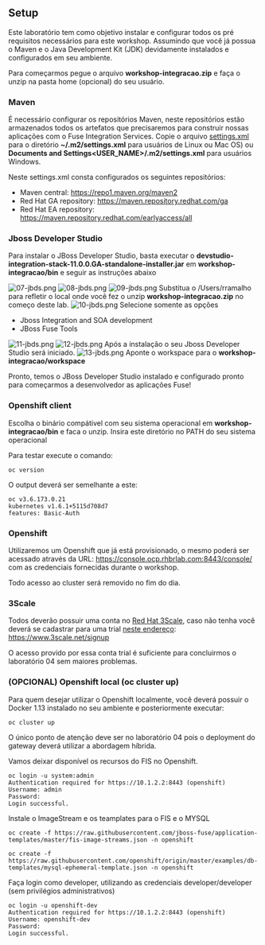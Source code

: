 ## Setup

Este laboratório tem como objetivo instalar e configurar todos os pré requisitos necessários para este workshop. Assumindo que você já possua o Maven e o Java Development Kit (JDK) devidamente instalados e configurados em seu ambiente. 

Para começarmos pegue o arquivo **workshop-integracao.zip** e faça o unzip na pasta home (opcional) do seu usuário.

### Maven

É necessário configurar os repositórios Maven, neste repositórios estão armazenados todos os artefatos que precisaremos para construir nossas aplicações com o Fuse Integration Services.
Copie o arquivo [settings.xml](https://raw.githubusercontent.com/RedHatBrasil/workshop-integracao/master/lab00/settings.xml) para o diretório **~/.m2/settings.xml** para usuários de Linux ou Mac OS) ou **Documents and Settings\<USER_NAME>/.m2/settings.xml** para usuários Windows.

Neste settings.xml consta configurados os seguintes repositórios:

* Maven central: https://repo1.maven.org/maven2
* Red Hat GA repository: https://maven.repository.redhat.com/ga
* Red Hat EA repository: https://maven.repository.redhat.com/earlyaccess/all

### Jboss Developer Studio

Para instalar o JBoss Developer Studio, basta executar o **devstudio-integration-stack-11.0.0.GA-standalone-installer.jar** em **workshop-integracao/bin** e seguir as instruções abaixo

![07-jbds.png](./img/07-jbds.png)
![08-jbds.png](./img/08-jbds.png)
![09-jbds.png](./img/09-jbds.png)
Substitua o /Users/rramalho para refletir o local onde você fez o unzip **workshop-integracao.zip** no começo deste lab.
![10-jbds.png](./img/10-jbds.png)
Selecione somente as opções
* Jboss Integration and SOA development
* JBoss Fuse Tools

![11-jbds.png](./img/11-jbds.png)
![12-jbds.png](./img/12-jbds.png)
Após a instalação o seu Jboss Developer Studio será iniciado.
![13-jbds.png](./img/13-jbds.png)
Aponte o workspace para o **workshop-integracao/workspace**

Pronto, temos o JBoss Developer Studio instalado e configurado pronto para começarmos a desenvolvedor as aplicações Fuse!

### Openshift client

Escolha o binário compátivel com seu sistema operacional em **workshop-integracao/bin** e faca o unzip. Insira este diretório no PATH do seu sistema operacional

Para testar execute o comando:

	oc version


O output deverá ser semelhante a este:

	oc v3.6.173.0.21
	kubernetes v1.6.1+5115d708d7
	features: Basic-Auth

### Openshift

Utilizaremos um Openshift que já está provisionado, o mesmo poderá ser acessado através da URL: https://console.ocp.rhbrlab.com:8443/console/ com as credenciais fornecidas durante o workshop.

Todo acesso ao cluster será removido no fim do dia.

### 3Scale 

Todos deverão possuir uma conta no [Red Hat 3Scale](https://www.3scale.net), caso não tenha você deverá se cadastrar para uma trial [neste endereço](https://www.3scale.net/signup): https://www.3scale.net/signup

O acesso provido por essa conta trial é suficiente para concluirmos o laboratório 04 sem maiores problemas.

### (OPCIONAL) Openshift local (oc cluster up)

Para quem desejar utilizar o Openshift localmente, você deverá possuir o Docker 1.13 instalado no seu ambiente e posteriormente executar:

	oc cluster up

O único ponto de atenção deve ser no laboratório 04 pois o deployment do gateway deverá utilizar a abordagem híbrida.

Vamos deixar disponível os recursos do FIS no Openshift.


	oc login -u system:admin
	Authentication required for https://10.1.2.2:8443 (openshift)
	Username: admin
	Password:
	Login successful.

Instale o ImageStream e os teamplates para o FIS e o MYSQL

	oc create -f https://raw.githubusercontent.com/jboss-fuse/application-templates/master/fis-image-streams.json -n openshift

	oc create -f https://raw.githubusercontent.com/openshift/origin/master/examples/db-templates/mysql-ephemeral-template.json -n openshift

Faça login como developer, utilizando as credenciais developer/developer (sem privilégios administrativos)

	oc login -u openshift-dev
	Authentication required for https://10.1.2.2:8443 (openshift)
	Username: openshift-dev
	Password:
	Login successful.

